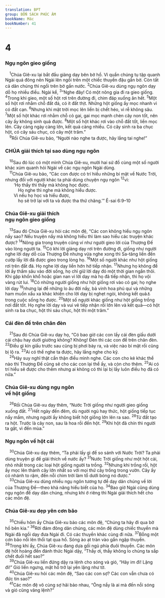 ```yaml
---
translation: BPT
group: BỐN SÁCH PHÚC ÂM
bookName: Mác 
bookNumber: 41
---
```


<div class="title"><h1>4</h1><h3>Ngụ ngôn gieo giống</h3></div>
<span class="verse mac_4_1"> <sup>1</sup>Chúa Giê-xu lại bắt đầu giảng dạy bên bờ hồ. Vì quần chúng tụ tập quanh Ngài quá đông nên Ngài lên ngồi trên một chiếc thuyền đậu gần bờ. Còn tất cả dân chúng thì ngồi trên bờ gần nước.</span>
<span class="verse mac_4_2"><sup>2</sup>Chúa Giê-xu dùng ngụ ngôn dạy dỗ họ nhiều điều. Ngài kể,</span>
<span class="verse mac_4_3"><sup>3</sup>“Nghe đây! Có một nông gia đi ra gieo giống.</span>
<span class="verse mac_4_4"><sup>4</sup>Trong khi gieo, một số hột rơi trên đường đi, chim đáp xuống ăn hết.</span>
<span class="verse mac_4_5"><sup>5</sup>Một số hột rơi nhằm chỗ đất đá, có ít đất thịt. Những hột giống ấy mọc nhanh vì có đất cạn.</span>
<span class="verse mac_4_6"><sup>6</sup>Nhưng khi mặt trời mọc lên liền bị chết héo, vì rễ không sâu.</span>
<span class="verse mac_4_7"><sup>7</sup>Một số hột khác rơi nhằm chỗ cỏ gai, gai mọc mạnh chèn cây non tốt, nên cây ấy không sinh quả được.</span>
<span class="verse mac_4_8"><sup>8</sup>Một số hột khác rơi vào chỗ đất tốt, liền mọc lên. Cây càng ngày càng lớn, kết quả càng nhiều. Có cây sinh ra ba chục hột, có cây sáu chục, có cây một trăm.”<br/></span>
<span class="verse mac_4_9"> <sup>9</sup>Rồi Chúa Giê-xu bảo, “Người nào nghe ta được, hãy lắng tai nghe!”<br/></span>
<div class="title"><h3>CHÚA giải thích tại sao dùng ngụ ngôn</h3></div>
<span class="verse mac_4_10"> <sup>10</sup>Sau đó lúc có một mình Chúa Giê-xu, mười hai sứ đồ cùng một số người khác xúm quanh hỏi Ngài về các ngụ ngôn Ngài dùng.<br/></span>
<span class="verse mac_4_11"> <sup>11</sup>Chúa Giê-xu bảo, “Các con được có trí hiểu những bí mật về Nước Trời, nhưng đối với người khác ta phải dùng chuyện ngụ ngôn</span>
<span class="verse mac_4_12"><sup>12</sup>vì:<br/>  ‘Họ thấy thì thấy mà không học được.<br/>   Họ nghe thì nghe mà không hiểu được.<br/>  Vì nếu họ học và hiểu được,<br/>   họ sẽ trở lại với ta và được tha thứ chăng.’” Ê-sai 6:9–10<br/></span>
<div class="title"><h3>Chúa Giê-xu giải thích<br/>ngụ ngôn gieo giống</h3></div>
<span class="verse mac_4_13"> <sup>13</sup>Sau đó Chúa Giê-xu hỏi các môn đệ, “Các con không hiểu ngụ ngôn nầy sao? Nếu truyện nầy mà không hiểu thì làm sao hiểu các truyện khác được?</span>
<span class="verse mac_4_14"><sup>14</sup>Nông gia trong truyện cũng ví như người gieo lời của Thượng Đế vào lòng người ta.</span>
<span class="verse mac_4_15"><sup>15</sup>Có khi lời giảng dạy rơi trên đường đi, giống như người nghe lời dạy dỗ của Thượng Đế nhưng vừa nghe xong thì Sa-tăng liền đến cướp lấy lời đã được gieo trong lòng họ.</span>
<span class="verse mac_4_16"><sup>16</sup>Một số người khác như hột giống rơi trên đất đá. Họ nghe lời dạy liền hớn hở tiếp nhận.</span>
<span class="verse mac_4_17"><sup>17</sup>Nhưng họ không để lời ấy thấm sâu vào đời sống, họ chỉ giữ lời dạy đó một thời gian ngắn thôi. Khi gặp khốn khổ hoặc gian nan vì lời dạy mà họ đã tiếp nhận, thì họ vội vàng rút lui.</span>
<span class="verse mac_4_18"><sup>18</sup>Có những người giống như hột giống rơi vào cỏ gai; họ nghe lời dạy</span>
<span class="verse mac_4_19"><sup>19</sup>nhưng lại để những lo âu đời nầy, bả vinh hoa phú quí và những ham muốn xấu xa khác khiến cho lời dạy bị nghẹt ngòi, không kết quả<a data-toggle="tooltip" data-placement="bottom" title="Đời sống sinh ra những việc lành Thượng Đế muốn.">⚓</a> trong cuộc sống họ được.</span>
<span class="verse mac_4_20"><sup>20</sup>Một số người khác giống như hột giống trồng nơi đất tốt. Họ nghe lời dạy và vui vẻ tiếp nhận rồi lớn lên và kết quả—có hột sinh ra ba chục, hột thì sáu chục, hột thì một trăm.”<br/></span>
<div class="title"><h3>Cái đèn để trên chân đèn</h3></div>
<span class="verse mac_4_21"> <sup>21</sup>Sau đó Chúa Giê-xu dạy họ, “Có bao giờ các con lấy cái đèn giấu dưới cái chậu hay dưới giường không? Không! Đèn thì các con để trên chân đèn.</span>
<span class="verse mac_4_22"><sup>22</sup>Điều gì kín giấu trước sau cũng bị phơi bày ra, và việc nào bí mật rồi cũng bị lộ ra.</span>
<span class="verse mac_4_23"><sup>23</sup>Ai có thể nghe ta được, hãy lắng nghe cho kỹ.<br/></span>
<span class="verse mac_4_24"> <sup>24</sup>Hãy suy nghĩ thật cẩn thận điều mình nghe. Các con cho kẻ khác thể nào thì Thượng Đế cũng sẽ cho các con lại thể ấy, và còn cho thêm.</span>
<span class="verse mac_4_25"><sup>25</sup>Ai có trí hiểu sẽ được cho thêm nhưng ai không có thì lại bị lấy luôn điều họ đã có nữa.”<br/></span>
<div class="title"><h3>Chúa Giê-xu dùng ngụ ngôn<br/>về hột giống</h3></div>
<span class="verse mac_4_26"> <sup>26</sup>Rồi Chúa Giê-xu dạy thêm, “Nước Trời giống như người gieo giống xuống đất.</span>
<span class="verse mac_4_27"><sup>27</sup>Hết ngày đến đêm, dù người ngủ hay thức, hột giống tiếp tục nẩy mầm, nhưng người ấy không biết hột giống lớn lên ra sao.</span>
<span class="verse mac_4_28"><sup>28</sup>Từ đất tạo ra hột. Trước là cây non, sau là hoa rồi đến hột.</span>
<span class="verse mac_4_29"><sup>29</sup>Khi hột đã chín thì người ta gặt, vì đến mùa.”<br/></span>
<div class="title"><h3>Ngụ ngôn về hột cải</h3></div>
<span class="verse mac_4_30"> <sup>30</sup>Chúa Giê-xu dạy thêm, “Ta phải lấy gì để so sánh với Nước Trời? Ta phải dùng truyện gì để giải thích về nước ấy?</span>
<span class="verse mac_4_31"><sup>31</sup>Nước Trời giống như một hột cải, nhỏ nhất trong các loại hột giống người ta trồng.</span>
<span class="verse mac_4_32"><sup>32</sup>Nhưng khi trồng rồi, hột ấy mọc lên thành cây lớn nhất so với mọi thứ cây trồng trong vườn. Cây ấy có nhánh to rậm, đến nỗi chim trời làm tổ dưới bóng nó được.”<br/></span>
<span class="verse mac_4_33"> <sup>33</sup>Chúa Giê-xu dùng nhiều ngụ ngôn tương tự để dạy dân chúng về lời của Thượng Đế—theo khả năng hiểu biết của họ.</span>
<span class="verse mac_4_34"><sup>34</sup>Bao giờ Ngài cũng dùng ngụ ngôn để dạy dân chúng, nhưng khi ở riêng thì Ngài giải thích hết cho các môn đệ.<br/></span>
<div class="title"><h3>Chúa Giê-xu dẹp yên cơn bão</h3></div>
<span class="verse mac_4_35"> <sup>35</sup>Chiều hôm ấy Chúa Giê-xu bảo các môn đệ, “Chúng ta hãy đi qua bờ hồ bên kia.”</span>
<span class="verse mac_4_36"><sup>36</sup>Rời đám đông dân chúng, các môn đệ dùng chiếc thuyền mà Ngài đã ngồi dạy đưa Ngài đi. Có các thuyền khác cùng đi nữa.</span>
<span class="verse mac_4_37"><sup>37</sup>Bỗng một cơn bão nổi lên thổi tạt qua hồ. Sóng ào ạt tràn vào gần ngập thuyền.</span>
<span class="verse mac_4_38"><sup>38</sup>Trong khi ấy, Chúa Giê-xu đang dựa gối ngủ phía đuôi thuyền. Các môn đệ hốt hoảng đến đánh thức Ngài dậy, “Thầy ơi, thầy không lo chúng ta sắp chết đuối hết sao?”<br/></span>
<span class="verse mac_4_39"> <sup>39</sup>Chúa Giê-xu liền đứng dậy ra lệnh cho sóng và gió, “Hãy im đi! Lặng đi!” Gió liền ngưng, mặt hồ trở lại yên lặng như tờ.<br/></span>
<span class="verse mac_4_40"> <sup>40</sup>Chúa Giê-xu hỏi các môn đệ, “Sao các con sợ? Các con vẫn chưa có đức tin sao?”<br/></span>
<span class="verse mac_4_41"> <sup>41</sup>Các môn đệ vô cùng sợ hãi bảo nhau, “Ông nầy là ai mà đến nỗi sóng và gió cũng vâng lệnh?”<br/></span>
